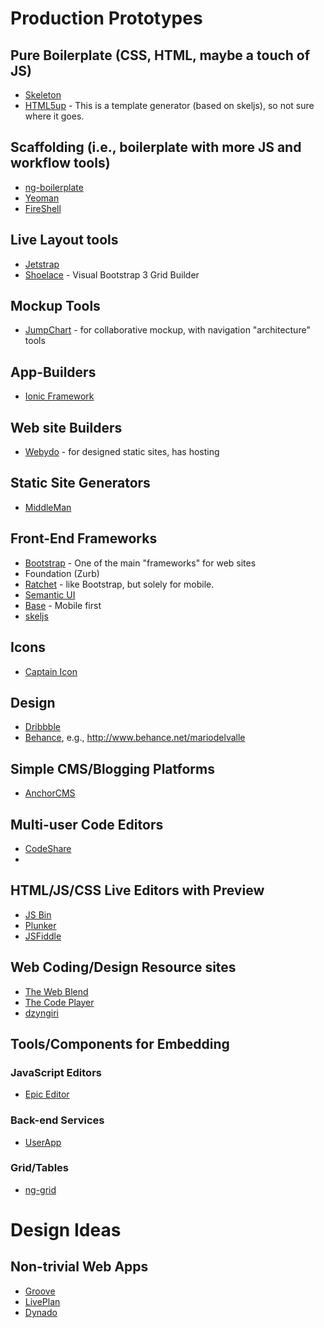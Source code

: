 Production Prototypes
=====================

## Pure Boilerplate (CSS, HTML, maybe a touch of JS)
* [Skeleton](http://www.getskeleton.com/)
* [HTML5up](http://html5up.net/) - This is a template generator (based on skeljs), so not sure where it goes.

## Scaffolding (i.e., boilerplate with more JS and workflow tools)
* [ng-boilerplate](https://github.com/ngbp/ngbp)
* [Yeoman](http://yeoman.io/)
* [FireShell](http://getfireshell.com/)

## Live Layout tools
* [Jetstrap](https://jetstrap.com/)
* [Shoelace](https://shoelace.io/) - Visual Bootstrap 3 Grid Builder

## Mockup Tools
* [JumpChart](https://www.jumpchart.com/) - for collaborative mockup, with navigation "architecture" tools


## App-Builders
* [Ionic Framework](http://ionicframework.com/)

## Web site Builders
* [Webydo](http://www.webydo.com/) - for designed static sites, has hosting

## Static Site Generators
* [MiddleMan](http://middlemanapp.com/)

## Front-End Frameworks
* [Bootstrap](http://getbootstrap.com) - One of the main "frameworks" for web sites
* Foundation (Zurb)
* [Ratchet](http://goratchet.com/) - like Bootstrap, but solely for mobile.
* [Semantic UI](http://semantic-ui.com/)
* [Base](http://matthewhartman.github.io/base/) - Mobile first
* [skeljs](http://skeljs.org/)

## Icons
* [Captain Icon](http://mariodelvalle.github.io/CaptainIcon)

## Design
* [Dribbble](https://dribbble.com/)
* [Behance](http://www.behance.net), e.g., http://www.behance.net/mariodelvalle

## Simple CMS/Blogging Platforms
* [AnchorCMS](http://anchorcms.com/)

## Multi-user Code Editors
* [CodeShare](http://codeshare.io)
* 

## HTML/JS/CSS Live Editors with Preview
* [JS Bin](http://jsbin.com)
* [Plunker](http://plnkr.co/)
* [JSFiddle](http://jsfiddle.net/)
 
## Web Coding/Design Resource sites
* [The Web Blend](http://thewebblend.com/)
* [The Code Player](http://thecodeplayer.com/)
* [dzyngiri](http://www.dzyngiri.com/)

## Tools/Components for Embedding

### JavaScript Editors
* [Epic Editor](https://github.com/OscarGodson/EpicEditor)

### Back-end Services
* [UserApp](https://www.userapp.io/)

### Grid/Tables
* [ng-grid](http://angular-ui.github.io/ng-grid/)

# Design Ideas

## Non-trivial Web Apps
* [Groove](http://www.groovehq.com)
* [LivePlan](http://www.liveplan.com)
* [Dynado](https://www.dynado.com/)

